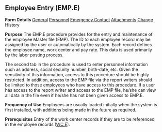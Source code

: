 ## Employee Entry (EMP.E)
<PageHeader />

**Form Details**
[General](../EMP-E-1/README.md)
[Personnel](../EMP-E-2/README.md)
[Emergency Contact](../EMP-E-3/README.md)
[Attachments](../EMP-E-4/README.md)
[Change History](../EMP-E-5/README.md)

**Purpose**
The EMP.E procedure provides for the entry and maintenance of the employee
Master file (EMP). The ID to each employee record may be assigned by the user
or automatically by the system. Each record defines the employee name, work
center and pay rate. This data is used primarily by the labor posting process.

The second tab in the procedure is used to enter personnel information such as
address, social security number, birth-date, etc. Given the sensitivity of
this information, access to this procedure should be highly restricted. In
addition, access to the EMP file via the report writers should be limited to
those employees who have access to this procedure. If a user has access to the
report writer and access to the EMP file, he/she can view all data in the file
even if he/she has not been given access to EMP.E.

**Frequency of Use**
Employees are usually loaded initially when the system is first installed,
with additions being made in the future as required.

**Prerequisites**
Entry of the work center records if they are to be referenced in the employee
records ([WC.E](../WC-E/README.md)).

<badge text= "Version 8.10.57 " vertical="middle" />

<PageFooter />
